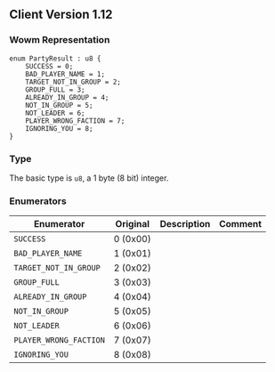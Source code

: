 ## Client Version 1.12

### Wowm Representation
```rust,ignore
enum PartyResult : u8 {
    SUCCESS = 0;    
    BAD_PLAYER_NAME = 1;    
    TARGET_NOT_IN_GROUP = 2;    
    GROUP_FULL = 3;    
    ALREADY_IN_GROUP = 4;    
    NOT_IN_GROUP = 5;    
    NOT_LEADER = 6;    
    PLAYER_WRONG_FACTION = 7;    
    IGNORING_YOU = 8;    
}
```
### Type
The basic type is `u8`, a 1 byte (8 bit) integer.
### Enumerators
| Enumerator | Original  | Description | Comment |
| --------- | -------- | ----------- | ------- |
| `SUCCESS` | 0 (0x00) |  |  |
| `BAD_PLAYER_NAME` | 1 (0x01) |  |  |
| `TARGET_NOT_IN_GROUP` | 2 (0x02) |  |  |
| `GROUP_FULL` | 3 (0x03) |  |  |
| `ALREADY_IN_GROUP` | 4 (0x04) |  |  |
| `NOT_IN_GROUP` | 5 (0x05) |  |  |
| `NOT_LEADER` | 6 (0x06) |  |  |
| `PLAYER_WRONG_FACTION` | 7 (0x07) |  |  |
| `IGNORING_YOU` | 8 (0x08) |  |  |
